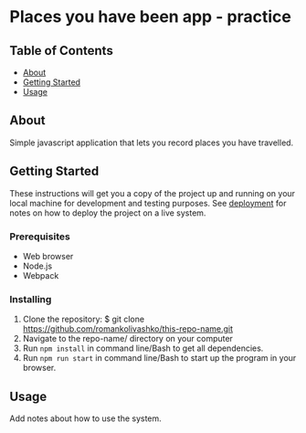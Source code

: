 # Places you have been app - practice

## Table of Contents
+ [About](#about)
+ [Getting Started](#getting_started)
+ [Usage](#usage)

## About <a name = "about"></a>
Simple javascript application that lets you record places you have travelled.

## Getting Started <a name = "getting_started"></a>
These instructions will get you a copy of the project up and running on your local machine for development and testing purposes. See [deployment](#deployment) for notes on how to deploy the project on a live system.

### Prerequisites

* Web browser
* Node.js
* Webpack


### Installing

1. Clone the repository: $ git clone https://github.com/romankolivashko/this-repo-name.git
2. Navigate to the repo-name/ directory on your computer
3. Run `npm install` in command line/Bash to get all dependencies.
4. Run `npm run start` in command line/Bash to start up the program in your browser.


## Usage <a name = "usage"></a>

Add notes about how to use the system.
